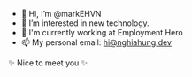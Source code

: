 - 👋 Hi, I’m @markEHVN
- 👀 I’m interested in new technology.
- 🌱 I'm currently working at Employment Hero
- 📫 My personal email: hi@nghiahung.dev

✨ Nice to meet you ✨
